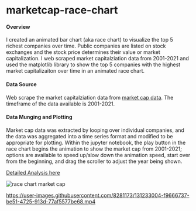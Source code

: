 # marketcap-race-chart

#### Overview
I created an animated bar chart (aka race chart) to visualize the top 5 richest companies over time. Public companies are listed on stock exchanges and the stock price determines their value or market capitalization. I web scraped market capitalziation data from 2001-2021 and used the matplotlib library to show the top 5 companies with the highest market capitalizaiton over time in an animated race chart.

#### Data Source
Web scrape the market capitalziation data from [market cap data](https://companiesmarketcap.com/usa/largest-companies-in-the-usa-by-market-cap/). The timeframe of the data available is 2001-2021.

#### Data Munging and Plotting
Market cap data was extracted by looping over individual companies, and the data was aggregated into a time series format and modified to be appropriate for plotting. 
Within the jupyter notebook, the play button in the race chart begins the animation to show the market cap from 2001-2021; options are available to speed up/slow down the animation speed, start over from the beginning, and drag the scroller to adjust the year being shown.



[Detailed Analysis here](https://github.com/mehdinaq/marketcap-race-chart/blob/main/Race%20Chart.ipynb)


![race chart market cap](https://user-images.githubusercontent.com/8281173/131232420-d133f36d-0ee5-4e82-a490-8986cbce7c5a.png)




https://user-images.githubusercontent.com/8281173/131233004-f9666737-be51-4725-913d-77af5577be68.mp4

